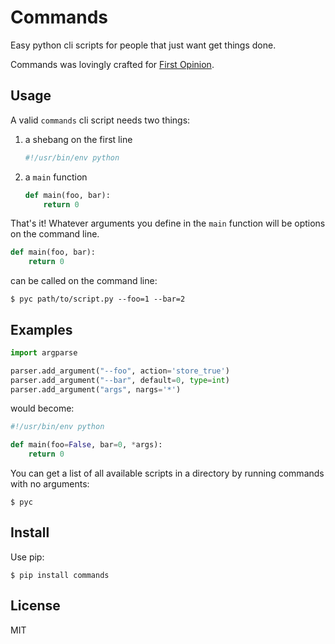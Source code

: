 # Commands

Easy python cli scripts for people that just want get things done.

Commands was lovingly crafted for [First Opinion](http://firstopinionapp.com).

## Usage

A valid `commands` cli script needs two things:

1. a shebang on the first line

    ```python
    #!/usr/bin/env python
    ```

2. a `main` function

    ```python
    def main(foo, bar):
        return 0
    ```

That's it! Whatever arguments you define in the `main` function will be options on the command line.

```python
def main(foo, bar):
    return 0
```

can be called on the command line:

    $ pyc path/to/script.py --foo=1 --bar=2


## Examples

```python
import argparse

parser.add_argument("--foo", action='store_true')
parser.add_argument("--bar", default=0, type=int)
parser.add_argument("args", nargs='*')
```

would become:

```python
#!/usr/bin/env python

def main(foo=False, bar=0, *args):
    return 0
```

You can get a list of all available scripts in a directory by running commands with no arguments:

    $ pyc

## Install

Use pip:

    $ pip install commands

## License

MIT

